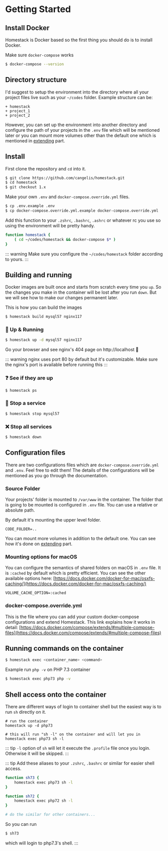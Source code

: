 # Getting Started

## Install Docker

Homestack is Docker based so the first thing you should do is to install Docker.

Make sure `docker-compose` works

```sh
$ docker-compose --version
```

## Directory structure

I'd suggest to setup the environment into the directory where all your project files live such as your `~/codes` folder. Example structure can be:

```
+ homestack
+ project_1
+ project_2
```

However, you can set up the environment into another directory and configure the path of your projects in the `.env` file which will be mentioned later or you can mount more volumes other than
 the default one which is mentioned in [extending](extending.html#custom-volumes) part.

## Install

First clone the repository and `cd` into it.

```sh
$ git clone https://github.com/cangelis/homestack.git
$ cd homestack
$ git checkout 1.x
```

Make your own `.env` and `docker-compose.override.yml` files.

```sh
$ cp .env.example .env
$ cp docker-compose.override.yml.example docker-compose.override.yml
```

Add this function to your `.zshrc`, `.bashrc`, `.ashrc` or whatever rc you use so using the environment will be pretty handy.

```sh
function homestack {
    ( cd ~/codes/homestack && docker-compose $* )
}
```

::: warning
Make sure you configure the `~/codes/homestack` folder according to yours.
:::

## Building and running

Docker images are built once and starts from scratch every time you `up`. So the changes you make in the container will be lost after you run `down`. But we will see 
how to make our changes permanent later.

This is how you can build the images

```sh
$ homestack build mysql57 nginx117
```
 
### :runner: Up & Running

```sh
$ homestack up -d mysql57 nginx117
```

Go your browser and see nginx's 404 page on http://localhost :tada:

::: warning
nginx uses port 80 by default but it's customizable. Make sure the nginx's port is available before running this
:::

### :question: See if they are up

```sh
$ homestack ps
```

### :stop_sign: Stop a service

```sh
$ homestack stop mysql57
```

### :x: Stop all services

```sh
$ homestack down
```

## Configuration files

There are two configurations files which are `docker-compose.override.yml` and `.env`. Feel free to edit them! The details of the configurations will be mentioned as you go through the documentation.

### Source Folder

Your projects' folder is mounted to `/var/www` in the container. The folder that is going to be mounted is configured in `.env` file. You can use a relative or absolute path.

By default it's mounting the upper level folder.

```
CODE_FOLDER=..
```

You can mount more volumes in addition to the default one. You can see how it's done on [extending](extending.html#custom-volumes) part.

### Mounting options for macOS

You can configure the semantics of shared folders on macOS in `.env` file. It is `:cached` by default which is pretty efficient. You can see the other available options here: [https://docs.docker.com/docker-for-mac/osxfs-caching/](https://docs.docker.com/docker-for-mac/osxfs-caching/)

```
VOLUME_CACHE_OPTION=:cached
```

### docker-compose.override.yml

This is the file where you can add your custom docker-compose configurations and extend Homestack. This link explains how it works in detail: [https://docs.docker.com/compose/extends/#multiple-compose-files](https://docs.docker.com/compose/extends/#multiple-compose-files)

## Running commands on the container

```sh
$ homestack exec <container_name> <command>
```

Example run `php -v` on PHP 7.3 container

```sh
$ homestack exec php73 php -v
```

## Shell access onto the container

There are different ways of login to container shell but the easiest way is to run `sh` directly on it.

```
# run the container
homestack up -d php73

# this will run "sh -l" on the container and will let you in
homestack exec php73 sh -l
```

::: tip
`-l` option of `sh` will let it execute the `.profile` file once you login. Otherwise it will be skipped.
:::

::: tip
Add these aliases to your `.zshrc`, `.bashrc` or similar for easier shell access.

```sh
function sh73 {
    homestack exec php73 sh -l
}

function sh72 {
    homestack exec php72 sh -l
}

# do the similar for other containers...
```

So you can run

```sh
$ sh73
```

which will login to php7.3's shell.
:::
